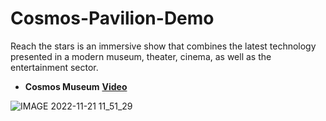 # Cosmos-Pavilion-Demo
Reach the stars is an immersive show that combines the latest technology presented in a modern museum, theater, cinema, as well as the entertainment sector.

* **Cosmos Museum**
[**Video**](https://www.youtube.com/watch?v=1FltGXwb6MA)

![IMAGE 2022-11-21 11_51_29](https://user-images.githubusercontent.com/118197708/204037398-e21c5d9a-5639-4bd4-a7ed-76b2ae0b4e79.jpg)



